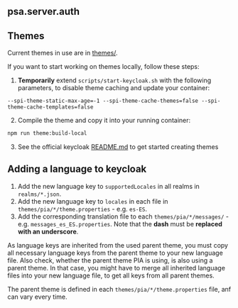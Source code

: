## psa.server.auth

## Themes

Current themes in use are in [themes/](themes/).

If you want to start working on themes locally, follow these steps:

1. **Temporarily** extend `scripts/start-keycloak.sh` with the following parameters, to disable theme caching and
   update your container:

```
--spi-theme-static-max-age=-1 --spi-theme-cache-themes=false --spi-theme-cache-templates=false
```

2. Compile the theme and copy it into your running container:

```bash
npm run theme:build-local
```

3. See the official keycloak [README.md](themes/README.md) to get started creating themes

## Adding a language to keycloak

1. Add the new language key to `supportedLocales` in all realms in `realms/*.json`.
2. Add the new language key to `locales` in each file in `themes/pia/*/theme.properties` - e.g. `es-ES`.
3. Add the corresponding translation file to each `themes/pia/*/messages/` - e.g. `messages_es_ES.properties`.
   Note that the **dash** must be **replaced with an underscore**.

As language keys are inherited from the used parent theme, you must copy all necessary language keys from the parent theme to your
new language file. Also check, whether the parent theme PIA is using, is also using a parent theme. In that case, you
might have to merge all inherited language files into your new language file, to get all keys from all parent themes.

The parent theme is defined in each `themes/pia/*/theme.properties` file, anf can vary every time.
